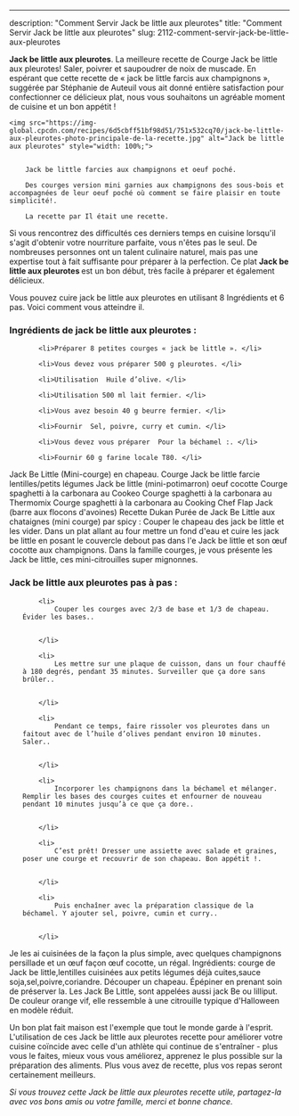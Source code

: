 ---
description: "Comment Servir Jack be little aux pleurotes"
title: "Comment Servir Jack be little aux pleurotes"
slug: 2112-comment-servir-jack-be-little-aux-pleurotes

<p>
	<strong>Jack be little aux pleurotes</strong>. 
	La meilleure recette de Courge Jack be little aux pleurotes! Saler, poivrer et saupoudrer de noix de muscade. En espérant que cette recette de « jack be little farcis aux champignons », suggérée par Stéphanie de Auteuil vous ait donné entière satisfaction pour confectionner ce délicieux plat, nous vous souhaitons un agréable moment de cuisine et un bon appétit !
</p>
<p>
	
	<img src="https://img-global.cpcdn.com/recipes/6d5cbff51bf98d51/751x532cq70/jack-be-little-aux-pleurotes-photo-principale-de-la-recette.jpg" alt="Jack be little aux pleurotes" style="width: 100%;">
	
	
		Jack be little farcies aux champignons et oeuf poché.
	
		Des courges version mini garnies aux champignons des sous-bois et accompagnées de leur oeuf poché où comment se faire plaisir en toute simplicité!.
	
		La recette par Il était une recette.
	
</p>

Si vous rencontrez des difficultés ces derniers temps en cuisine lorsqu'il s'agit d'obtenir votre nourriture parfaite, vous n'êtes pas le seul. De nombreuses personnes ont un talent culinaire naturel, mais pas une expertise tout à fait suffisante pour préparer à la perfection. Ce plat <strong> Jack be little aux pleurotes </strong> est un bon début, très facile à préparer et également délicieux.

<!--inarticleads1-->

Vous pouvez cuire jack be little aux pleurotes en utilisant 8 Ingrédients et 6 pas. Voici comment vous atteindre il.

<h3>Ingrédients de jack be little aux pleurotes :</h3>

<ol>
	
		<li>Préparer 8 petites courges « jack be little ». </li>
	
		<li>Vous devez vous préparer 500 g pleurotes. </li>
	
		<li>Utilisation  Huile d’olive. </li>
	
		<li>Utilisation 500 ml lait fermier. </li>
	
		<li>Vous avez besoin 40 g beurre fermier. </li>
	
		<li>Fournir  Sel, poivre, curry et cumin. </li>
	
		<li>Vous devez vous préparer  Pour la béchamel :. </li>
	
		<li>Fournir 60 g farine locale T80. </li>
	
</ol>

Jack Be Little (Mini-courge) en chapeau. Courge Jack be little farcie lentilles/petits légumes Jack be little (mini-potimarron) oeuf cocotte Courge spaghetti à la carbonara au Cookeo Courge spaghetti à la carbonara au Thermomix Courge spaghetti à la carbonara au Cooking Chef Flap Jack (barre aux flocons d&#39;avoines) Recette Dukan Purée de Jack Be Little aux chataignes (mini courge) par spicy : Couper le chapeau des jack be little et les vider. Dans un plat allant au four mettre un fond d&#39;eau et cuire les jack be little en posant le couvercle debout pas dans l&#39;e Jack be little et son œuf cocotte aux champignons. Dans la famille courges, je vous présente les Jack be little, ces mini-citrouilles super mignonnes. 

<!--inarticleads2-->

<h3>Jack be little aux pleurotes pas à pas :</h3>

<ol>
	
		<li>
			Couper les courges avec 2/3 de base et 1/3 de chapeau. Évider les bases..
			
			
		</li>
	
		<li>
			Les mettre sur une plaque de cuisson, dans un four chauffé à 180 degrés, pendant 35 minutes. Surveiller que ça dore sans brûler..
			
			
		</li>
	
		<li>
			Pendant ce temps, faire rissoler vos pleurotes dans un faitout avec de l’huile d’olives pendant environ 10 minutes. Saler..
			
			
		</li>
	
		<li>
			Incorporer les champignons dans la béchamel et mélanger. Remplir les bases des courges cuites et enfourner de nouveau pendant 10 minutes jusqu’à ce que ça dore..
			
			
		</li>
	
		<li>
			C’est prêt! Dresser une assiette avec salade et graines, poser une courge et recouvrir de son chapeau. Bon appétit !.
			
			
		</li>
	
		<li>
			Puis enchaîner avec la préparation classique de la béchamel. Y ajouter sel, poivre, cumin et curry..
			
			
		</li>
	
</ol>

Je les ai cuisinées de la façon la plus simple, avec quelques champignons persillade et un œuf façon œuf cocotte, un régal. Ingrédients: courge de Jack be little,lentilles cuisinées aux petits légumes déjà cuites,sauce soja,sel,poivre,coriandre. Découper un chapeau. Épépiner en prenant soin de préserver la. Les Jack Be Little, sont appelées aussi jack Be ou lilliput. De couleur orange vif, elle ressemble à une citrouille typique d&#39;Halloween en modèle réduit. 

<!--inarticleads1-->

<p>
Un bon plat fait maison est l'exemple que tout le monde garde à l'esprit. L'utilisation de ces Jack be little aux pleurotes recette pour améliorer votre cuisine coïncide avec celle d'un athlète qui continue de s'entraîner - plus vous le faites, mieux vous vous améliorez, apprenez le plus possible sur la préparation des aliments. Plus vous avez de recette, plus vos repas seront certainement meilleurs.
</p>

<p>
<i>Si vous trouvez cette Jack be little aux pleurotes recette utile, partagez-la avec vos bons amis ou votre famille, merci et bonne chance.</i>
</p>
